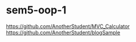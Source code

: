 # sem5-oop-1

https://github.com/AnotherStudent/MVC_Calculator
https://github.com/AnotherStudent/blogSample
